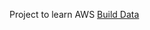 Project to learn AWS 
[Build Data](https://github.com/OWNER/REPOSITORY/actions/workflows/WORKFLOW-FILE/badge.svg)
